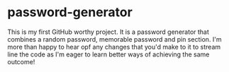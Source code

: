 # password-generator

This is my first GitHub worthy project. It is a password generator that combines a random password, memorable password and pin section. I'm more than happy to hear opf any changes that you'd make to it to stream line the code as I'm eager to learn better ways of achieving the same outcome!
